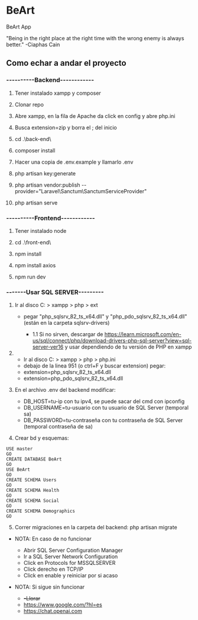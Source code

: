 # BeArt
BeArt App



"Being in the right place at the right time with the wrong enemy is always better." -Ciaphas Cain


## Como echar a andar el proyecto

### ----------Backend------------

1. Tener instalado xampp y composer

2. Clonar repo

3. Abre xampp, en la fila de Apache da click en config y abre php.ini

4. Busca extension=zip y borra el ; del inicio

5. cd .\back-end\

6. composer install

7. Hacer una copia de .env.example y llamarlo .env

8. php artisan key:generate

9. php artisan vendor:publish --provider="Laravel\Sanctum\SanctumServiceProvider"

10. php artisan serve


### ----------Frontend------------

1. Tener instalado node

2. cd .\front-end\

3. npm install

4. npm install axios

5. npm run dev


### -------Usar SQL SERVER---------

1. Ir al disco C: > xampp > php > ext
   - pegar "php_sqlsrv_82_ts_x64.dll" y "php_pdo_sqlsrv_82_ts_x64.dll" (están en la carpeta sqlsrv-drivers)

      - 1.1 Si no sirven, descargar de https://learn.microsoft.com/en-us/sql/connect/php/download-drivers-php-sql-server?view=sql-server-ver16 y usar dependiendo de tu versión de PHP en xampp

2. - Ir al disco C: > xampp > php > php.ini
   - debajo de la linea 951 (o ctrl+F y buscar extension) pegar:
   - extension=php_sqlsrv_82_ts_x64.dll
   - extension=php_pdo_sqlsrv_82_ts_x64.dll

3. En el archivo .env del backend modificar:
   - DB_HOST=tu-ip con tu ipv4, se puede sacar del cmd con ipconfig
   - DB_USERNAME=tu-usuario con tu usuario de SQL Server (temporal sa)
   - DB_PASSWORD=tu-contraseña con tu contraseña de SQL Server (temporal contraseña de sa)

4. Crear bd y esquemas:

```
USE master
GO
CREATE DATABASE BeArt
GO
USE BeArt
GO
CREATE SCHEMA Users
GO
CREATE SCHEMA Health
GO
CREATE SCHEMA Social
GO
CREATE SCHEMA Demographics
GO
```

5. Correr migraciones en la carpeta del backend: php artisan migrate

- NOTA: En caso de no funcionar
   - Abrir SQL Server Configuration Manager
   - Ir a SQL Server Network Configuration
   - Click en Protocols for MSSQLSERVER
   - Click derecho en TCP/IP
   - Click en enable y reiniciar por si acaso

- NOTA: Si sigue sin funcionar
   - ~~-Llorar~~
   - https://www.google.com/?hl=es
   - https://chat.openai.com